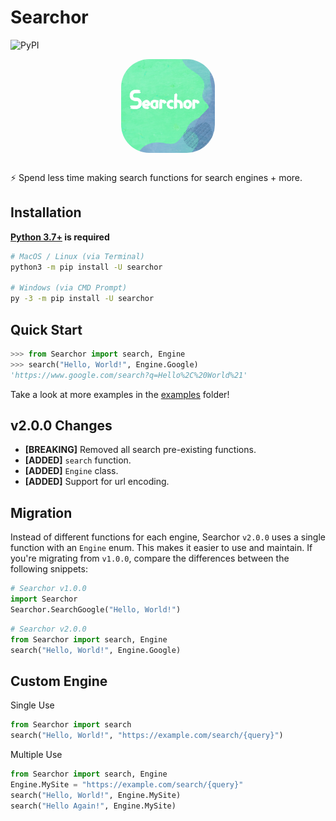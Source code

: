 Searchor
========
![PyPI](https://img.shields.io/pypi/v/searchor?color=green&logo=python&logoColor=green)
<div style="text-align: center; display: grid; justify-content: center;"><img style="margin: auto; margin-bottom: 1rem; border-radius: 30%;" height="150" width="150" src="./src/Searchor.png"/></div>

⚡️ Spend less time making search functions for search engines + more.

Installation
------------
**[Python 3.7+](https://www.python.org/downloads/) is required**
```bash
# MacOS / Linux (via Terminal)
python3 -m pip install -U searchor

# Windows (via CMD Prompt)
py -3 -m pip install -U searchor
```

Quick Start
-----------
```python
>>> from Searchor import search, Engine
>>> search("Hello, World!", Engine.Google)
'https://www.google.com/search?q=Hello%2C%20World%21'
```
Take a look at more examples in the [examples](https://github.com/ArjunSharda/Searchor/tree/main/examples) folder!

v2.0.0 Changes
--------------
- **[BREAKING]** Removed all search pre-existing functions.
- **[ADDED]** `search` function.
- **[ADDED]** `Engine` class.
- **[ADDED]** Support for url encoding.


Migration
---------
Instead of different functions for each engine, Searchor `v2.0.0` uses a single function with an `Engine` enum. This makes it easier to use and maintain. If you're migrating from `v1.0.0`, compare the differences between the following snippets:
```python
# Searchor v1.0.0
import Searchor
Searchor.SearchGoogle("Hello, World!")
```
```python
# Searchor v2.0.0
from Searchor import search, Engine
search("Hello, World!", Engine.Google)
```

Custom Engine
-------------
Single Use 
```python
from Searchor import search
search("Hello, World!", "https://example.com/search/{query}")
```
Multiple Use
```python
from Searchor import search, Engine
Engine.MySite = "https://example.com/search/{query}"
search("Hello, World!", Engine.MySite)
search("Hello Again!", Engine.MySite)
```